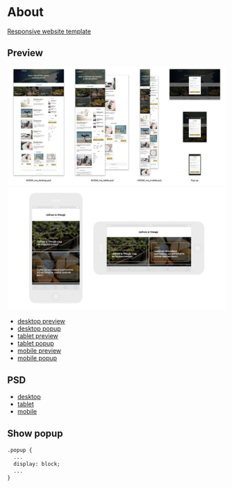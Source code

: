 # About
[Responsive website template](https://nfadeaway.github.io/responsive-website-template-01/)
## Preview
![preview](/sources/layouts.jpg)
![preview](/sources/rotation.jpg)
- [desktop preview](/sources/NOEMI_mq_desktop.jpg)
- [desktop popup](/sources/NOEMI_mq_desktop_popup.jpg)
- [tablet preview](/sources/NOEMI_mq_tablet.jpg)
- [tablet popup](/sources/NOEMI_mq_tablet_popup.jpg)
- [mobile preview](/sources/NOEMI_mq_mobile.jpg)
- [mobile popup](/sources/NOEMI_mq_mobile_popup.jpg)

## PSD
- [desktop](/sources/psd/NOEMI_mq_desktop.psd)
- [tablet](/sources/psd/NOEMI_mq_tablet.psd)
- [mobile](/sources/psd/NOEMI_mq_mobile.psd)

## Show popup
```
.popup {
  ...
  display: block;
  ...
}
```
